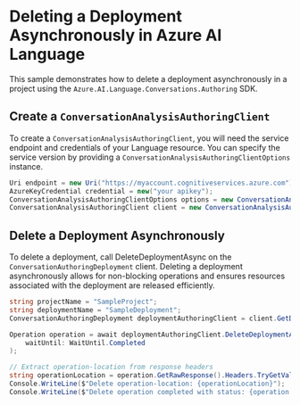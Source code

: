 # Deleting a Deployment Asynchronously in Azure AI Language

This sample demonstrates how to delete a deployment asynchronously in a project using the `Azure.AI.Language.Conversations.Authoring` SDK.

## Create a `ConversationAnalysisAuthoringClient`

To create a `ConversationAnalysisAuthoringClient`, you will need the service endpoint and credentials of your Language resource. You can specify the service version by providing a `ConversationAnalysisAuthoringClientOptions` instance.

```C# Snippet:CreateAuthoringClientForSpecificApiVersion
Uri endpoint = new Uri("https://myaccount.cognitiveservices.azure.com");
AzureKeyCredential credential = new("your apikey");
ConversationAnalysisAuthoringClientOptions options = new ConversationAnalysisAuthoringClientOptions(ConversationAnalysisAuthoringClientOptions.ServiceVersion.V2024_11_15_Preview);
ConversationAnalysisAuthoringClient client = new ConversationAnalysisAuthoringClient(endpoint, credential, options);
```

## Delete a Deployment Asynchronously

To delete a deployment, call DeleteDeploymentAsync on the `ConversationAuthoringDeployment` client. Deleting a deployment asynchronously allows for non-blocking operations and ensures resources associated with the deployment are released efficiently.

```C# Snippet:Sample13_ConversationsAuthoring_DeleteDeploymentAsync
string projectName = "SampleProject";
string deploymentName = "SampleDeployment";
ConversationAuthoringDeployment deploymentAuthoringClient = client.GetDeployment(projectName, deploymentName);

Operation operation = await deploymentAuthoringClient.DeleteDeploymentAsync(
    waitUntil: WaitUntil.Completed
);

// Extract operation-location from response headers
string operationLocation = operation.GetRawResponse().Headers.TryGetValue("operation-location", out var location) ? location : "Not found";
Console.WriteLine($"Delete operation-location: {operationLocation}");
Console.WriteLine($"Delete operation completed with status: {operation.GetRawResponse().Status}");
```
